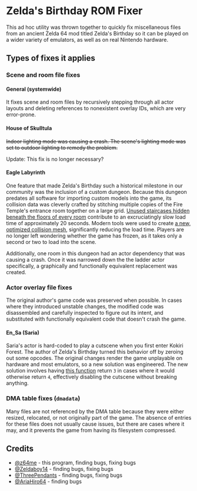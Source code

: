 # Zelda's Birthday ROM Fixer

This ad hoc utility was thrown together to quickly fix miscellaneous files from an ancient Zelda 64 mod titled Zelda's Birthday so it can be played on a wider variety of emulators, as well as on real Nintendo hardware.

## Types of fixes it applies

### Scene and room file fixes

#### General (systemwide)

It fixes scene and room files by recursively stepping through all actor layouts and deleting references to nonexistent overlay IDs, which are very error-prone.

#### House of Skulltula

~~Indoor lighting mode was causing a crash. The scene's lighting mode was set to outdoor lighting to remedy the problem.~~

Update: This fix is no longer necessary?

#### Eagle Labyrinth

One feature that made Zelda's Birthday such a historical milestone in our community was the inclusion of a custom dungeon. Because this dungeon predates all software for importing custom models into the game, its collision data was cleverly crafted by stitching multiple copies of the Fire Temple's entrance room together on a large grid. [Unused staircases hidden beneath the floors of every room](img/eagle-staircases.gif) contribute to an excruciatingly slow load time of approximately 20 seconds. Modern tools were used to create [a new, optimized collision mesh](img/eagle-optimized.png), significantly reducing the load time. Players are no longer left wondering whether the game has frozen, as it takes only a second or two to load into the scene.

Additionally, one room in this dungeon had an actor dependency that was causing a crash. Once it was narrowed down the the ladder actor specifically, a graphically and functionally equivalent replacement was created.

### Actor overlay file fixes

The original author's game code was preserved when possible. In cases where they introduced unstable changes, the modified code was disassembled and carefully inspected to figure out its intent, and substituted with functionally equivalent code that doesn't crash the game.

#### En_Sa (Saria)

Saria's actor is hard-coded to play a cutscene when you first enter Kokiri Forest. The author of Zelda's Birthday turned this behavior off by zeroing out some opcodes. The original changes render the game unplayable on hardware and most emulators, so a new solution was engineered. The new solution involves having [this function](https://github.com/zeldaret/oot/blob/e37b9934837ec96304a3ef9576d8d283cfa0f7bb/src/overlays/actors/ovl_En_Sa/z_en_sa.c#L383) return `3` in cases where it would otherwise return `4`, effectively disabling the cutscene without breaking anything.

### DMA table fixes (`dmadata`)

Many files are not referenced by the DMA table because they were either resized, relocated, or not originally part of the game. The absence of entries for these files does not usually cause issues, but there are cases where it may, and it prevents the game from having its filesystem compressed.

## Credits

- [@z64me](https://github.com/z64me) - this program, finding bugs, fixing bugs
- [@Zeldaboy14](https://github.com/Zeldaboy14) - finding bugs, fixing bugs
- [@ThreePendants](https://github.com/ThreePendants) - finding bugs, fixing bugs
- [@AriaHiro64](https://github.com/AriaHiro64) - finding bugs
